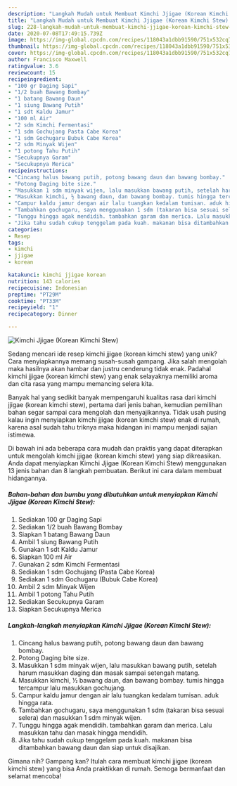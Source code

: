 ```yaml
---
description: "Langkah Mudah untuk Membuat Kimchi Jjigae (Korean Kimchi Stew) Anti Gagal"
title: "Langkah Mudah untuk Membuat Kimchi Jjigae (Korean Kimchi Stew) Anti Gagal"
slug: 228-langkah-mudah-untuk-membuat-kimchi-jjigae-korean-kimchi-stew-anti-gagal
date: 2020-07-08T17:49:15.739Z
image: https://img-global.cpcdn.com/recipes/118043a1dbb91590/751x532cq70/kimchi-jjigae-korean-kimchi-stew-foto-resep-utama.jpg
thumbnail: https://img-global.cpcdn.com/recipes/118043a1dbb91590/751x532cq70/kimchi-jjigae-korean-kimchi-stew-foto-resep-utama.jpg
cover: https://img-global.cpcdn.com/recipes/118043a1dbb91590/751x532cq70/kimchi-jjigae-korean-kimchi-stew-foto-resep-utama.jpg
author: Francisco Maxwell
ratingvalue: 3.6
reviewcount: 15
recipeingredient:
- "100 gr Daging Sapi"
- "1/2 buah Bawang Bombay"
- "1 batang Bawang Daun"
- "1 siung Bawang Putih"
- "1 sdt Kaldu Jamur"
- "100 ml Air"
- "2 sdm Kimchi Fermentasi"
- "1 sdm Gochujang Pasta Cabe Korea"
- "1 sdm Gochugaru Bubuk Cabe Korea"
- "2 sdm Minyak Wijen"
- "1 potong Tahu Putih"
- "Secukupnya Garam"
- "Secukupnya Merica"
recipeinstructions:
- "Cincang halus bawang putih, potong bawang daun dan bawang bombay."
- "Potong Daging bite size."
- "Masukkan 1 sdm minyak wijen, lalu masukkan bawang putih, setelah harum masukkan daging dan masak sampai setengah matang."
- "Masukkan kimchi, ½ bawang daun, dan bawang bombay. tumis hingga tercampur lalu masukkan gochujang."
- "Campur kaldu jamur dengan air lalu tuangkan kedalam tumisan. aduk hingga rata."
- "Tambahkan gochugaru, saya menggunakan 1 sdm (takaran bisa sesuai selera) dan masukkan 1 sdm minyak wijen."
- "Tunggu hingga agak mendidih. tambahkan garam dan merica. Lalu masukkan tahu dan masak hingga mendidih."
- "Jika tahu sudah cukup tenggelam pada kuah. makanan bisa ditambahkan bawang daun dan siap untuk disajikan."
categories:
- Resep
tags:
- kimchi
- jjigae
- korean

katakunci: kimchi jjigae korean 
nutrition: 143 calories
recipecuisine: Indonesian
preptime: "PT29M"
cooktime: "PT33M"
recipeyield: "1"
recipecategory: Dinner

---
```



![Kimchi Jjigae (Korean Kimchi Stew)](https://img-global.cpcdn.com/recipes/118043a1dbb91590/751x532cq70/kimchi-jjigae-korean-kimchi-stew-foto-resep-utama.jpg)

Sedang mencari ide resep kimchi jjigae (korean kimchi stew) yang unik? Cara menyiapkannya memang susah-susah gampang. Jika salah mengolah maka hasilnya akan hambar dan justru cenderung tidak enak. Padahal kimchi jjigae (korean kimchi stew) yang enak selayaknya memiliki aroma dan cita rasa yang mampu memancing selera kita.



Banyak hal yang sedikit banyak mempengaruhi kualitas rasa dari kimchi jjigae (korean kimchi stew), pertama dari jenis bahan, kemudian pemilihan bahan segar sampai cara mengolah dan menyajikannya. Tidak usah pusing kalau ingin menyiapkan kimchi jjigae (korean kimchi stew) enak di rumah, karena asal sudah tahu triknya maka hidangan ini mampu menjadi sajian istimewa.


Di bawah ini ada beberapa cara mudah dan praktis yang dapat diterapkan untuk mengolah kimchi jjigae (korean kimchi stew) yang siap dikreasikan. Anda dapat menyiapkan Kimchi Jjigae (Korean Kimchi Stew) menggunakan 13 jenis bahan dan 8 langkah pembuatan. Berikut ini cara dalam membuat hidangannya.

<!--inarticleads1-->

##### Bahan-bahan dan bumbu yang dibutuhkan untuk menyiapkan Kimchi Jjigae (Korean Kimchi Stew):

1. Sediakan 100 gr Daging Sapi
1. Sediakan 1/2 buah Bawang Bombay
1. Siapkan 1 batang Bawang Daun
1. Ambil 1 siung Bawang Putih
1. Gunakan 1 sdt Kaldu Jamur
1. Siapkan 100 ml Air
1. Gunakan 2 sdm Kimchi Fermentasi
1. Sediakan 1 sdm Gochujang (Pasta Cabe Korea)
1. Sediakan 1 sdm Gochugaru (Bubuk Cabe Korea)
1. Ambil 2 sdm Minyak Wijen
1. Ambil 1 potong Tahu Putih
1. Sediakan Secukupnya Garam
1. Siapkan Secukupnya Merica




<!--inarticleads2-->

##### Langkah-langkah menyiapkan Kimchi Jjigae (Korean Kimchi Stew):

1. Cincang halus bawang putih, potong bawang daun dan bawang bombay.
1. Potong Daging bite size.
1. Masukkan 1 sdm minyak wijen, lalu masukkan bawang putih, setelah harum masukkan daging dan masak sampai setengah matang.
1. Masukkan kimchi, ½ bawang daun, dan bawang bombay. tumis hingga tercampur lalu masukkan gochujang.
1. Campur kaldu jamur dengan air lalu tuangkan kedalam tumisan. aduk hingga rata.
1. Tambahkan gochugaru, saya menggunakan 1 sdm (takaran bisa sesuai selera) dan masukkan 1 sdm minyak wijen.
1. Tunggu hingga agak mendidih. tambahkan garam dan merica. Lalu masukkan tahu dan masak hingga mendidih.
1. Jika tahu sudah cukup tenggelam pada kuah. makanan bisa ditambahkan bawang daun dan siap untuk disajikan.




Gimana nih? Gampang kan? Itulah cara membuat kimchi jjigae (korean kimchi stew) yang bisa Anda praktikkan di rumah. Semoga bermanfaat dan selamat mencoba!
